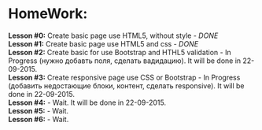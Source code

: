 # HomeWork:
<b>Lesson #0:</b> Create basic page use HTML5, without style - <i>DONE</i> <br />
<b>Lesson #1:</b> Create basic page use HTML5 and css - <i>DONE</i> <br />
<b>Lesson #2:</b> Create basic for use Bootstrap and HTHL5 validation - In Progress (нужно добавть поля, сделать вадидацию). It will be done in 22-09-2015. <br />
<b>Lesson #3:</b> Create responsive page use CSS or Bootstrap - In Progress (добавить недостающие блоки, контент, сделать responsive). It will be done in 22-09-2015. <br />
<b>Lesson #4:</b> - Wait. It will be done in 22-09-2015. <br />
<b>Lesson #5:</b> - Wait. <br />
<b>Lesson #6:</b> - Wait. <br />